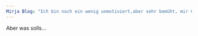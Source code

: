 ```yaml
---
Mirja Blog: "Ich bin noch ein wenig unmotiviert,aber sehr bemüht, mir Content aus den Fingern zu saugen."
---
```

Aber was solls...

